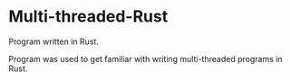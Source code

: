 # Multi-threaded-Rust

Program written in Rust.

Program was used to get familiar with writing multi-threaded programs in Rust.
